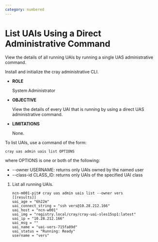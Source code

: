 ```yaml
---
category: numbered
---
```


# List UAIs Using a Direct Administrative Command

View the details of all running UAIs by running a single UAS administrative command.

Install and initialize the cray administrative CLI.

-   **ROLE**

    System Administrator

-   **OBJECTIVE**

    View the details of every UAI that is running by using a direct UAS administrative command.

-   **LIMITATIONS**

    None.


To list UAIs, use a command of the form:

```screen
cray uas admin uais list OPTIONS
```

where OPTIONS is one or both of the following:

-   --owner USERNAME: returns only UAIs owned by the named user
-   --class-id CLASS\_ID: returns only UAIs of the specified UAI class

1.  List all running UAIs.

    ```screen
    ncn-m001-pit# cray uas admin uais list --owner vers
    [[results]]
    uai_age = "6h22m"
    uai_connect_string = "ssh vers@10.28.212.166"
    uai_host = "ncn-w001"
    uai_img = "registry.local/cray/cray-uai-sles15sp1:latest"
    uai_ip = "10.28.212.166"
    uai_msg = ""
    uai_name = "uai-vers-715fa89d"
    uai_status = "Running: Ready"
    username = "vers"
    ```


